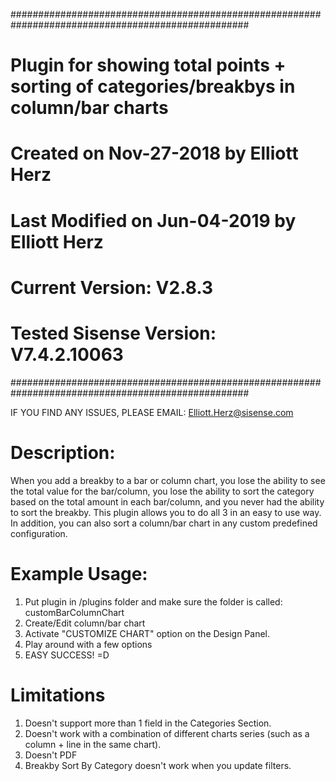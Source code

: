 ###################################################################################################
#  	Plugin for showing total points + sorting of categories/breakbys in column/bar charts
#	Created on Nov-27-2018 by Elliott Herz
#	Last Modified on Jun-04-2019 by Elliott Herz
#	Current Version: V2.8.3
#   Tested Sisense Version: V7.4.2.10063
###################################################################################################


IF YOU FIND ANY ISSUES, PLEASE EMAIL: Elliott.Herz@sisense.com


# Description: 
When you add a breakby to a bar or column chart, you lose the ability to see the total value for
the bar/column, you lose the ability to sort the category based on the total amount in each 
bar/column, and you never had the ability to sort the breakby. This plugin allows you to do all 3
in an easy to use way. In addition, you can also sort a column/bar chart in any custom predefined 
configuration.


# Example Usage:
1) Put plugin in /plugins folder and make sure the folder is called: customBarColumnChart
2) Create/Edit column/bar chart
3) Activate "CUSTOMIZE CHART" option on the Design Panel.
4) Play around with a few options
5) EASY SUCCESS! =D


# Limitations
1) Doesn't support more than 1 field in the Categories Section.
2) Doesn't work with a combination of different charts series 
    (such as a column + line in the same chart).
3) Doesn't PDF
4) Breakby Sort By Category doesn't work when you update filters.